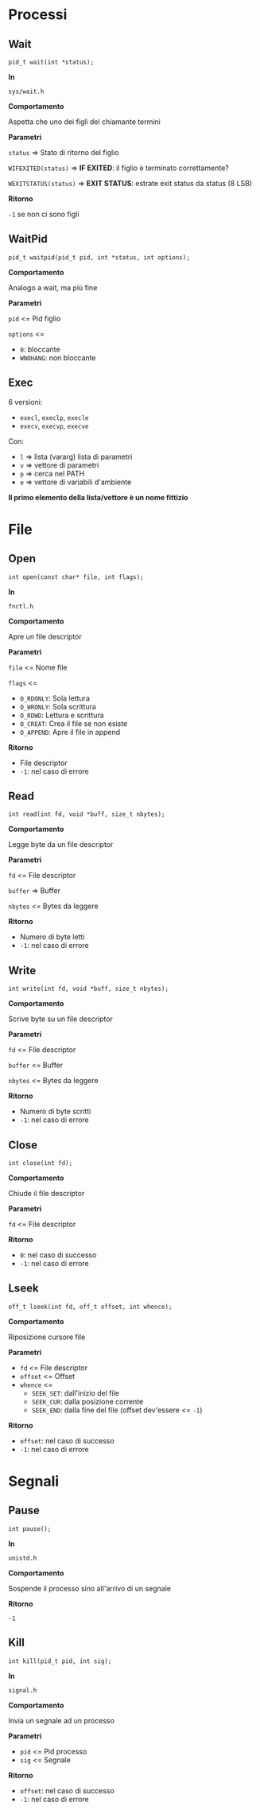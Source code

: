 # Processi
## Wait
```
pid_t wait(int *status);
```

**In**

`sys/wait.h`

**Comportamento**

Aspetta che uno dei figli del chiamante termini

**Parametri**

`status` => Stato di ritorno del figlio

`WIFEXITED(status)` => **IF EXITED**: il figlio è terminato correttamente?

`WEXITSTATUS(status)` => **EXIT STATUS**: estrate exit status da status (8 LSB)

**Ritorno**

`-1` se non ci sono figli

## WaitPid
```
pid_t waitpid(pid_t pid, int *status, int options);
```

**Comportamento**

Analogo a wait, ma più fine

**Parametri**

`pid` <= Pid figlio

`options` <=
* `0`: bloccante
* `WNOHANG`: non bloccante

## Exec

6 versioni:
* `execl`, `execlp`, `execle`
* `execv`, `execvp`, `execve`

Con:
* `l` => lista (vararg) lista di parametri
* `v` => vettore di parametri
* `p` => cerca nel PATH
* `e` => vettore di variabili d'ambiente

**Il primo elemento della lista/vettore è un nome fittizio**

# File

## Open
```
int open(const char* file, int flags);
```

**In**

`fnctl.h`

**Comportamento**

Apre un file descriptor

**Parametri**

`file` <= Nome file

`flags` <=
* `O_RDONLY`: Sola lettura
* `O_WRONLY`: Sola scrittura
* `O_RDWD`: Lettura e scrittura
* `O_CREAT`: Crea il file se non esiste
* `O_APPEND`: Apre il file in append

**Ritorno**
* File descriptor
* `-1`: nel caso di errore

## Read
```
int read(int fd, void *buff, size_t nbytes);
```
**Comportamento**

Legge byte da un file descriptor

**Parametri**

`fd` <= File descriptor

`buffer` => Buffer

`nbytes` <= Bytes da leggere

**Ritorno**
* Numero di byte letti
* `-1`: nel caso di errore

## Write
```
int write(int fd, void *buff, size_t nbytes);
```
**Comportamento**

Scrive byte su un file descriptor

**Parametri**

`fd` <= File descriptor

`buffer` <= Buffer

`nbytes` <= Bytes da leggere

**Ritorno**
* Numero di byte scritti
* `-1`: nel caso di errore

## Close
```
int close(int fd);
```
**Comportamento**

Chiude il file descriptor

**Parametri**

`fd` <= File descriptor

**Ritorno**
* `0`: nel caso di successo
* `-1`: nel caso di errore

## Lseek
```
off_t lseek(int fd, off_t offset, int whence);
```
**Comportamento**

Riposizione cursore file

**Parametri**

* `fd` <= File descriptor
* `offset` <= Offset
* `whence` <=
    * `SEEK_SET`: dall'inizio del file
    * `SEEK_CUR`: dalla posizione corrente
    * `SEEK_END`: dalla fine del file (offset dev'essere <= `-1`)

**Ritorno**
* `offset`: nel caso di successo
* `-1`: nel caso di errore


# Segnali
## Pause
```
int pause();
```

**In**

`unistd.h`

**Comportamento**

Sospende il processo sino all'arrivo di un segnale

**Ritorno**

`-1`

## Kill
```
int kill(pid_t pid, int sig);
```

**In**

`signal.h`

**Comportamento**

Invia un segnale ad un processo

**Parametri**

* `pid` <= Pid processo
* `sig` <= Segnale

**Ritorno**
* `offset`: nel caso di successo
* `-1`: nel caso di errore